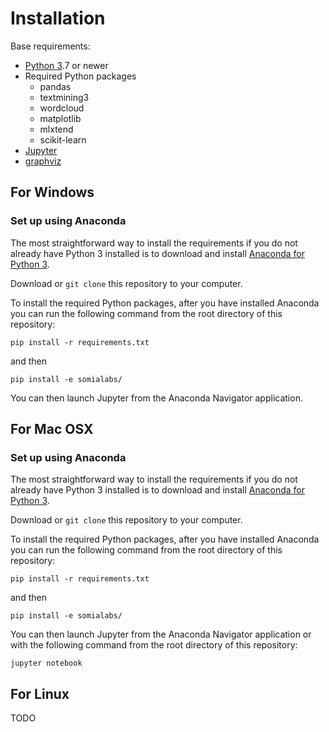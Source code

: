 # Installation

Base requirements:
- [Python 3](https://www.python.org/downloads/).7 or newer
- Required Python packages
  - pandas
  - textmining3
  - wordcloud
  - matplotlib
  - mlxtend
  - scikit-learn
- [Jupyter](https://jupyter.org/)
- [graphviz](http://graphviz.org/)

## For Windows

### Set up using Anaconda

The most straightforward way to install the requirements if you do not already have Python 3 installed is to download and install [Anaconda for Python 3](https://www.anaconda.com/download/).

Download or `git clone` this repository to your computer.

To install the required Python packages, after you have installed Anaconda you can run the following command from the root directory of this repository:

    pip install -r requirements.txt

and then

    pip install -e somialabs/

You can then launch Jupyter from the Anaconda Navigator application.

## For Mac OSX

### Set up using Anaconda

The most straightforward way to install the requirements if you do not already have Python 3 installed is to download and install [Anaconda for Python 3](https://www.anaconda.com/download/).

Download or `git clone` this repository to your computer.

To install the required Python packages, after you have installed Anaconda you can run the following command from the root directory of this repository:

    pip install -r requirements.txt

and then

    pip install -e somialabs/

You can then launch Jupyter from the Anaconda Navigator application or with the following command from the root directory of this repository:

    jupyter notebook

## For Linux

TODO
